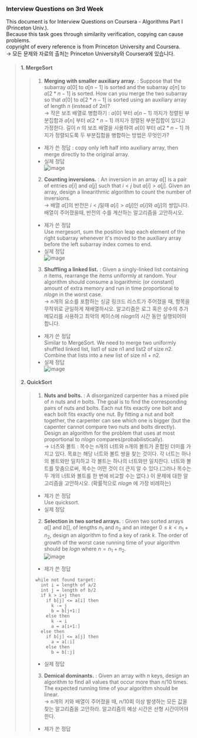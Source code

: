 ### Interview Questions on 3rd Week  
This document is for Interview Questions on Coursera - Algorithms Part I (Princeton Univ.).  
Because this task goes through similarity verification, copying can cause problems.  
copyright of every reference is from Princeton University and Coursera.  
-> 모든 문제와 자료의 출처는 Princeton University와 Coursera에 있습니다.  
  
> #### 1. MergeSort  
> > 1. __Merging with smaller auxiliary array.__ : Suppose that the subarray $a[0]$ to $a[n - 1]$ is sorted and the subarray $a[n]$ to $a[2 * n - 1]$ is sorted. How can you merge the two subarray so that $a[0]$ to $a[2 * n - 1]$ is sorted using an auxiliary array of length $n$ (instead of $2n$)?  
> > -> 작은 보조 배열로 병합하기 : $a[0]$ 부터 $a[n - 1]$ 까지가 정렬된 부분집합과 $a[n]$ 부터 $a[2 * n - 1]$ 까지가 정렬된 부분집합이 있다고 가정한다. 길이 $n$ 의 보조 배열을 사용하여 $a[0]$ 부터 $a[2 * n - 1]$ 까지가 정렬되도록 두 부분집합을 병합하는 방법은 무엇인가?  
> > + 제가 쓴 정답 : copy only left half into auxiliary array, then merge directly to the original array.  
> > + 실제 정답  
> > ![image](https://user-images.githubusercontent.com/23286838/227817647-74f8b8c3-6ad7-4fd3-abc6-76342cb78c3f.png)  
> > 2. __Counting inversions.__ : An inversion in an array $a[]$ is a pair of entries $a[i]$ and $a[j]$ such that $i < j$ but $a[i] > a[j]$. Given an array, design a linearithmic algorithm to count the number of inversions.  
> > -> 배열 $a[]$의 반전은 $i < j$일때 $a[i] > a[j]$인 $a[i]$와 $a[j]$의 쌍입니다. 배열이 주어졌을때, 반전의 수를 계산하는 알고리즘을 고안하시오.  
> > + 제가 쓴 정답  
> > Use mergesort, sum the position leap each element of the right subarray whenever it's moved to the auxiliary array before the left subarray index comes to end.  
> > + 실제 정답  
> > ![image](https://user-images.githubusercontent.com/23286838/227817667-9ab86a77-828a-4f0e-9766-be75e53f3289.png)  
> > 3. __Shuffling a linked list.__ : Given a singly-linked list containing $n$ items, rearrange the items uniformly at random. Your algorithm should consume a logarithmic (or constant) amount of extra memory and run in time proportional to $nlogn$ in the worst case.  
> > -> $n$개의 요소를 포함하는 싱글 링크드 리스트가 주어졌을 때, 항목을 무작위로 균일하게 재배열하시오. 알고리즘은 로그 혹은 상수의 추가 메모리를 사용하고 최악의 케이스에 $nlogn$의 시간 동안 실행되어야 합니다.  
> > + 제가 쓴 정답  
> > Similar to MergeSort. We need to merge two uniformly shuffled linked list, list1 of size n1 and list2 of size n2. Combine that lists into a new list of size n1 + n2.  
> > + 실제 정답  
> > ![image](https://user-images.githubusercontent.com/23286838/227817690-56517d10-48ed-4994-8e64-deaaba2d6f65.png)  
> #### 2. QuickSort  
> > 1. __Nuts and bolts.__ : A disorganized carpenter has a mixed pile of $n$ nuts and $n$ bolts. The goal is to find the corresponding pairs of nuts and bolts. Each nut fits exactly one bolt and each bolt fits exactly one nut. By fitting a nut and bolt together, the carpenter can see which one is bigger (but the capenter cannot compare two nuts and bolts directly). Design an algorithm for the problem that uses at most proportional to $nlogn$ compares(probabilistically).  
> > -> 너츠와 볼트 : 목수는 n개의 너트와 n개의 볼트가 혼합된 더미를 가지고 있다. 목표는 해당 너트와 볼트 쌍을 찾는 것이다. 각 너트는 하나의 볼트와만 일치하고 각 볼트는 하나의 너트와만 일치한다. 너트와 볼트를 맞춤으로써, 목수는 어떤 것이 더 큰지 알 수 있다.(그러나 목수는 두 개의 너트와 볼트를 한 번에 비교할 수는 없다.) 이 문제에 대한 알고리즘을 고안하시오. (확률적으로 $nlogn$ 에 가장 비례하는)  
> > + 제가 쓴 정답  
> > Use quicksort.  
> > + 실제 정답  
> > 2. __Selection in two sorted arrays.__ : Given two sorted arrays $a[]$ and $b[]$, of lengths $n_1$ and $n_2$ and an integer $0 \leq k < n_1 + n_2$, design an algorithm to find a key of rank $k$. The order of growth of the worst case running time of your algorithm should be $logn$ where $n = n_1 + n_2$.  
> > ![image](https://user-images.githubusercontent.com/23286838/227833278-ee4302ad-0e0f-4ac2-ae5f-20b3a79c2419.png)  
> > + 제가 쓴 정답  
> > ```
> > while not found target:
> >   int i = length of a/2
> >   int j = length of b/2
> >   if k > i+j then
> >     if b[j] <= a[i] then
> >       k -= j
> >       b = b[j+1:]
> >     else then
> >       k -= i
> >       a = a[i+1:]
> >   else then
> >     if b[j] <= a[j] then
> >       a = a[:i]
> >     else then
> >       b = b[:j]
> > ```
> > + 실제 정답  
> > 3. __Demical dominants.__ : Given an array with $n$ keys, design an algorithm to find all values that occur more than $n/10$ times. The expected running time of your algorithm should be linear.  
> > -> n개의 키와 배열이 주어졌을 때, $n/10$회 이상 발생하는 모든 값을 찾는 알고리즘을 고안하라. 알고리즘의 예상 시간은 선형 시간이어야 한다.  
> > + 제가 쓴 정답  
> > 
